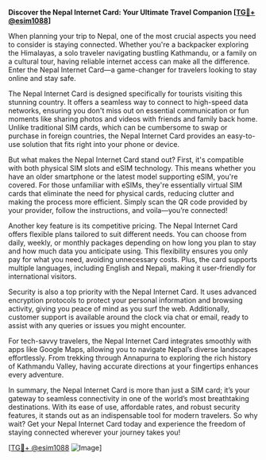 **Discover the Nepal Internet Card: Your Ultimate Travel Companion [[TG💪+ @esim1088](https://t.me/s/esim1088)]**

When planning your trip to Nepal, one of the most crucial aspects you need to consider is staying connected. Whether you're a backpacker exploring the Himalayas, a solo traveler navigating bustling Kathmandu, or a family on a cultural tour, having reliable internet access can make all the difference. Enter the Nepal Internet Card—a game-changer for travelers looking to stay online and stay safe.

The Nepal Internet Card is designed specifically for tourists visiting this stunning country. It offers a seamless way to connect to high-speed data networks, ensuring you don't miss out on essential communication or fun moments like sharing photos and videos with friends and family back home. Unlike traditional SIM cards, which can be cumbersome to swap or purchase in foreign countries, the Nepal Internet Card provides an easy-to-use solution that fits right into your phone or device.

But what makes the Nepal Internet Card stand out? First, it's compatible with both physical SIM slots and eSIM technology. This means whether you have an older smartphone or the latest model supporting eSIM, you're covered. For those unfamiliar with eSIMs, they're essentially virtual SIM cards that eliminate the need for physical cards, reducing clutter and making the process more efficient. Simply scan the QR code provided by your provider, follow the instructions, and voila—you’re connected!

Another key feature is its competitive pricing. The Nepal Internet Card offers flexible plans tailored to suit different needs. You can choose from daily, weekly, or monthly packages depending on how long you plan to stay and how much data you anticipate using. This flexibility ensures you only pay for what you need, avoiding unnecessary costs. Plus, the card supports multiple languages, including English and Nepali, making it user-friendly for international visitors.

Security is also a top priority with the Nepal Internet Card. It uses advanced encryption protocols to protect your personal information and browsing activity, giving you peace of mind as you surf the web. Additionally, customer support is available around the clock via chat or email, ready to assist with any queries or issues you might encounter.

For tech-savvy travelers, the Nepal Internet Card integrates smoothly with apps like Google Maps, allowing you to navigate Nepal’s diverse landscapes effortlessly. From trekking through Annapurna to exploring the rich history of Kathmandu Valley, having accurate directions at your fingertips enhances every adventure.

In summary, the Nepal Internet Card is more than just a SIM card; it’s your gateway to seamless connectivity in one of the world’s most breathtaking destinations. With its ease of use, affordable rates, and robust security features, it stands out as an indispensable tool for modern travelers. So why wait? Get your Nepal Internet Card today and experience the freedom of staying connected wherever your journey takes you! 

[[TG💪+ @esim1088](https://t.me/s/esim1088) ![Image](https://i.postimg.cc/Y0z9fWf4/image.png)]